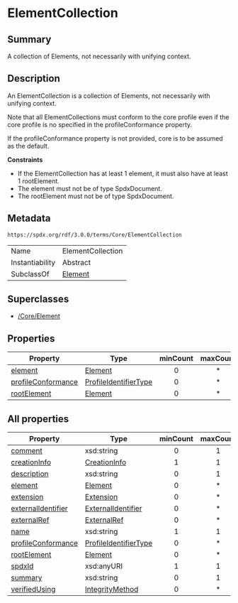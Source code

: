 <!-- Automatically generated by spec-parser v2.3.0 on 2024-07-09T12:43:38.633388+00:00 -->
<!-- SPDX-License-Identifier: Community-Spec-1.0 -->

# ElementCollection

## Summary

A collection of Elements, not necessarily with unifying context.


## Description

An ElementCollection is a collection of Elements, not necessarily with unifying
context.

Note that all ElementCollections must conform to the core profile even if the
core profile is no specified in the profileConformance property.

If the profileConformance property is not provided, core is to be assumed as
the default.

**Constraints**

- If the ElementCollection has at least 1 element, it must also have at least
  1 rootElement.
- The element must not be of type SpdxDocument.
- The rootElement must not be of type SpdxDocument.


## Metadata

`https://spdx.org/rdf/3.0.0/terms/Core/ElementCollection`


| | |
|---|---|
| Name | ElementCollection |
| Instantiability | Abstract |
| SubclassOf | [Element](../Classes/Element.md) |


## Superclasses

* [/Core/Element](../../Core/Classes/Element.md)




## Properties

| Property | Type | minCount | maxCount |
|---|---|:---:|:---:|
| [element](../Properties/element.md) | [Element](../Classes/Element.md) | 0 | * |
| [profileConformance](../Properties/profileConformance.md) | [ProfileIdentifierType](../Vocabularies/ProfileIdentifierType.md) | 0 | * |
| [rootElement](../Properties/rootElement.md) | [Element](../Classes/Element.md) | 0 | * |



## All properties

| Property | Type | minCount | maxCount |
|---|---|:---:|:---:|
| [comment](../../Core/Properties/comment.md) | xsd:string | 0 | 1 |
| [creationInfo](../../Core/Properties/creationInfo.md) | [CreationInfo](../../Core/Classes/CreationInfo.md) | 1 | 1 |
| [description](../../Core/Properties/description.md) | xsd:string | 0 | 1 |
| [element](../../Core/Properties/element.md) | [Element](../../Core/Classes/Element.md) | 0 | * |
| [extension](../../Core/Properties/extension.md) | [Extension](../../Extension/Classes/Extension.md) | 0 | * |
| [externalIdentifier](../../Core/Properties/externalIdentifier.md) | [ExternalIdentifier](../../Core/Classes/ExternalIdentifier.md) | 0 | * |
| [externalRef](../../Core/Properties/externalRef.md) | [ExternalRef](../../Core/Classes/ExternalRef.md) | 0 | * |
| [name](../../Core/Properties/name.md) | xsd:string | 1 | 1 |
| [profileConformance](../../Core/Properties/profileConformance.md) | [ProfileIdentifierType](../../Core/Vocabularies/ProfileIdentifierType.md) | 0 | * |
| [rootElement](../../Core/Properties/rootElement.md) | [Element](../../Core/Classes/Element.md) | 0 | * |
| [spdxId](../../Core/Properties/spdxId.md) | xsd:anyURI | 1 | 1 |
| [summary](../../Core/Properties/summary.md) | xsd:string | 0 | 1 |
| [verifiedUsing](../../Core/Properties/verifiedUsing.md) | [IntegrityMethod](../../Core/Classes/IntegrityMethod.md) | 0 | * |



